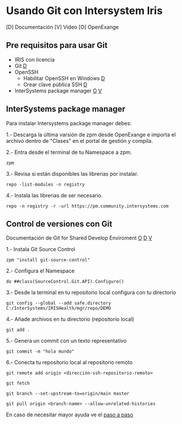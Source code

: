 # Usando Git con Intersystem Iris

[D] Documentación
[V] Video
[O] OpenExange

## Pre requisitos para usar Git

- IRIS con licencia
- Git [D](https://git-scm.com/downloads/win)
- OpenSSH
  - Habilitar OpenSSH en Windows [D](https://soporte.donweb.com/hc/es/articles/19426302601364--C%C3%B3mo-habilitar-el-cliente-OpenSSH-en-Windows-10) 
  - Crear clave pública SSH [D](https://docs.github.com/es/authentication/connecting-to-github-with-ssh/generating-a-new-ssh-key-and-adding-it-to-the-ssh-agent)
- InterSystems package manager [O](https://openexchange.intersystems.com/package/InterSystems-Package-Manager-1) [V](https://www.youtube.com/watch?v=UzrG91_swLM&list=PLKb2cBVphNQRcmxt4LtYDyLJEPfF4X4-4&index=7&t=615s)


## InterSystems package manager

Para instalar Intersystems package manager debes:

1.- Descarga la última varsión de zpm desde OpenExange e importa el archivo dentro de "Clases" en el portal de gestión y compila.

2.- Entra desde el terminal de tu Namespace a zpm.
```
zpm 
```

3.- Revisa si están disponibles las librerias por instalar.
```
repo -list-modules -n registry
```


4.- Instala las librerias de ser necesario.
```
repo -n registry -r -url https://pm.community.intersystems.com
```


## Control de versiones con Git

Documentación de Git for Shared Develop Enviroment  [O](https://openexchange.intersystems.com/package/Git-for-Shared-Development-Environments)  [D](https://community.intersystems.com/post/git-shared-development-environments) [V](https://youtu.be/elVQEU9MitE?t=387) 

1.- Instala Git Source Control
```
zpm "install git-source-control"
```

2.- Configura el Namespace
```
do ##class(SourceControl.Git.API).Configure()
```

3.- Desde la terminal en tu repositorio local configura con tu directorio
```
git config --global --add safe.directory C:/InterSystems/IRISHealth/mgr/repo/DEMO
```

4.- Añade archivos en tu directorio (repositorio local) 
```
git add .
```

5.- Genera un commit con un texto representativo
```
git commit -m "hola mundo"
```

6.- Conecta tu repositorio local al repositorio remoto 
```
git remote add origin <dirección-ssh-repositorio-remoto>

git fetch

git branch --set-upstream-to=origin/main master

git pull origin <branch-name> --allow-unrelated-histories

```


En caso de necesitar mayor ayuda ve el [paso a paso](https://github.com/Fgonzalez-GesNovaSalud/Git-And-Iris/blob/help/README.md)



